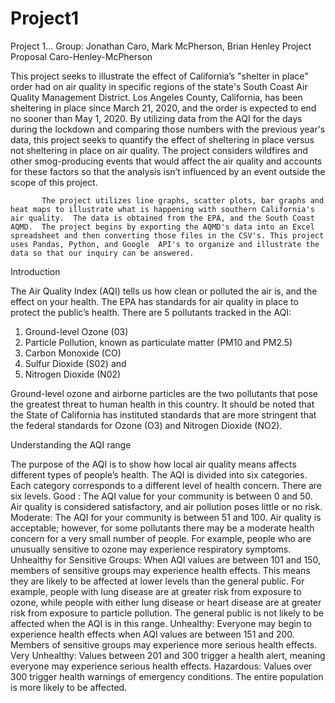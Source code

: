 # Project1
Project 1... Group: Jonathan Caro, Mark McPherson, Brian Henley
Project Proposal
Caro-Henley-McPherson

This project seeks to illustrate the effect of California’s "shelter in place" order had on air quality in specific regions of the state's South Coast Air Quality Management District.  Los Angeles County, California, has been sheltering in place since March 21, 2020, and the order is expected to end no sooner than May 1, 2020.  By utilizing data from the AQI for the days during the lockdown and comparing those numbers with the previous year's data, this project seeks to quantify the effect of sheltering in place versus not sheltering in place on air quality.  The project considers wildfires and other smog-producing events that would affect the air quality and accounts for these factors so that the analysis isn’t influenced by an event outside the scope of this project.

           The project utilizes line graphs, scatter plots, bar graphs and heat maps to illustrate what is happening with southern California's air quality.  The data is obtained from the EPA, and the South Coast AQMD.  The project begins by exporting the AQMD's data into an Excel spreadsheet and then converting those files in the CSV's. This project uses Pandas, Python, and Google  API's to organize and illustrate the data so that our inquiry can be answered.

Introduction

The Air Quality Index (AQI) tells us how clean or polluted the air is, and the effect on your health.  The EPA has standards for air quality in place to protect the public’s health.  There are 5 pollutants tracked in the AQI:

1.	Ground-level Ozone (03)
2.	Particle Pollution, known as particulate matter (PM10 and PM2.5)
3.	Carbon Monoxide (CO)
4.	Sulfur Dioxide (S02) and 
5.	Nitrogen Dioxide (N02)

Ground-level ozone and airborne particles are the two pollutants that pose the greatest threat to human health in this country.  It should be noted that the State of California has instituted standards that are more stringent that the federal standards for Ozone (O3) and Nitrogen Dioxide (NO2).

Understanding the AQI range

The purpose of the AQI is to show how local air quality means affects different types of people’s health. The AQI is divided into six categories. Each category corresponds to a different level of health concern. There are six levels. 
Good :  The AQI value for your community is between 0 and 50. Air quality is considered satisfactory, and air pollution poses little or no risk.
Moderate:  The AQI for your community is between 51 and 100. Air quality is acceptable; however, for some pollutants there may be a moderate health concern for a very small number of people. For example, people who are unusually sensitive to ozone may experience respiratory symptoms.
Unhealthy for Sensitive Groups: When AQI values are between 101 and 150, members of sensitive groups may experience health effects. This means they are likely to be affected at lower levels than the general public. For example, people with lung disease are at greater risk from exposure to ozone, while people with either lung disease or heart disease are at greater risk from exposure to particle pollution. The general public is not likely to be affected when the AQI is in this range.
Unhealthy:  Everyone may begin to experience health effects when AQI values are between 151 and 200. Members of sensitive groups may experience more serious health effects.
Very Unhealthy:  Values between 201 and 300 trigger a health alert, meaning everyone may experience serious health effects.
Hazardous:  Values over 300 trigger health warnings of emergency conditions. The entire population is more likely to be affected.


